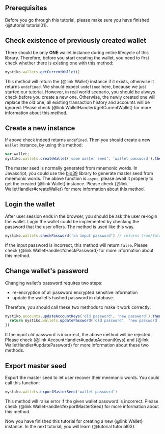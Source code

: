 ## Prerequisites
Before you go through this tutorial, please make sure you have finished {@tutorial tutorial01}.

## Check existence of previously created wallet
There should be only **ONE** wallet instance during entire lifecycle of this library. Therefore, before you start creating
the wallet, you need to first check whether there is existing one with this method:

```javascript
mystiko.wallets.getCurrentWallet()
```

This method will return the {@link Wallet} instance if it exists, otherwise it returns `undefined`. We should expect `undefined`
here, because we just started our tutorial. However, in real world scenario, you should be always check before you create
a new one. Otherwise, the newly created one will replace the old one, all existing transaction history and accounts will
be ignored. Please check {@link WalletHandler#getCurrentWallet} for more information about this method.

## Create a new instance
If above check indeed returns `undefined`. Then you should create a new `Wallet` instance, by using this method:

```javascript
var wallet;
mystiko.wallets.createWallet('some master seed', 'wallet password').then((w) => { wallet = w })
```
The master seed is normally generated from mnemonic words. In Javascript, you could use the [bip39](https://github.com/bitcoinjs/bip39)
library to generate master seed from mnemonic words. The above function is `async`, please await it properly to get the
created {@link Wallet} instance. Please check {@link WalletHandler#createWallet} for more information about this method.

## Login the wallet
After user session ends in the browser, you should be ask the user re-login the wallet. Login the wallet could be implemented
by checking the password that the user offers. The method is used like this way.

```javascript
mystiko.wallets.checkPassword('an input password') // returns true/false
```

If the input password is incorrect, this method will return `false`.
Please check {@link WalletHandler#checkPassword} for more information about this method.

## Change wallet's password
Changing wallet's password requires two steps:
* re-encryption of all password encrypted sensitive information
* update the wallet's hashed password in database.

Therefore, you should call these two methods to make it work correctly:

```javascript
mystiko.accounts.updateAccountKeys('old password', 'new password').then(() => {
  return mystiko.wallets.updatePassword('old password', 'new password')
})
```

If the input old password is incorrect, the above method will be rejected.
Please check {@link AccountHandler#updateAccountKeys} and {@link WalletHandler#updatePassword}
for more information about these two methods.

## Export master seed
Export the master seed to let user recover their mnemonic words. You could call this function:

```javascript
mystiko.wallets.exportMasterSeed('wallet password')
```

This method will raise error if the given wallet password is incorrect.
Please check {@link WalletHandler#exportMasterSeed} for more information about this method.

Now you have finished this tutorial for creating a new {@link Wallet} instance. In the next tutorial,
you will learn {@tutorial tutorial03}.
